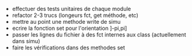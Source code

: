 - effectuer des tests unitaires de chaque module
- refactor 2-3 trucs (longeurs fct, get méthode, etc)
- mettre au point une methode write de simu
- ecrire la fonction set pour l'orientation ]-pi,pi]
- passer les lignes du fichier à des fct internes aux class (actuellement dans simu)
- faire les vérifications dans des methodes set